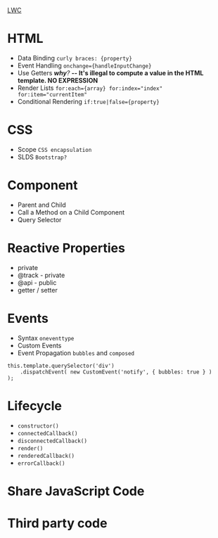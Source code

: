 [LWC](https://lwc.dev/)

# HTML 
- Data Binding `curly braces: {property}`
- Event Handling `onchange={handleInputChange}`
- Use Getters _**why**?_ **-- It's illegal to compute a value in the HTML template. NO EXPRESSION**
- Render Lists `for:each={array} for:index="index" for:item="currentItem"`
- Conditional Rendering `if:true|false={property}`

# CSS
- Scope `CSS encapsulation`
- SLDS `Bootstrap?`

# Component
- Parent and Child
- Call a Method on a Child Component
- Query Selector

# Reactive Properties
- private
- @track - private
- @api - public
- getter / setter

# Events
- Syntax `oneventtype`
- Custom Events 
- Event Propagation `bubbles` and `composed`
```` 
this.template.querySelector('div')
    .dispatchEvent( new CustomEvent('notify', { bubbles: true } )
);
````

# Lifecycle
- `constructor()`
- `connectedCallback()`
- `disconnectedCallback()`
- `render()`
- `renderedCallback()`
- `errorCallback()`

# Share JavaScript Code

# Third party code
